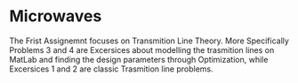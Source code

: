# Microwaves
The Frist Assignemnt focuses on Transmition Line Theory. More Specifically Problems 3 and 4 are Excersices about modelling the trasmition lines on MatLab and finding the design parameters through Optimization, while Excersices 1 and 2 are classic Trasmition line problems.
